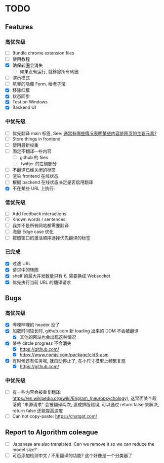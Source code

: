 # TODO

## Features

### 高优先级

- [ ] Bundle chrome extension files
- [ ] 使用教程
- [x] 确保转圈会消失
  - [ ] 如果没有运行, 就移除所有转圈
- [ ] 演示模式
- [ ] 坑爹的隐藏 Form, 给老子滚
- [x] 移除红框
- [x] 状态同步
- [x] Test on Windows
- [x] Backend UI

### 中优先级

- [ ] 优先翻译 main 标签, See: [通常有哪些情况表明某些内容是网页的主要元素?](https://chatgpt.com/share/68740231-3100-8004-973e-b850038a27b7)
- [ ] Store things in frontend
- [ ] 使用最新权重
- [ ] 固定不翻译一些内容
  - [ ] github 的 files
  - [ ] Twitter 的左侧部分
- [ ] 不翻译已经关闭的标签
- [ ] 渲染 frontend 在线状态
- [ ] 根据 backend 在线状态决定是否启用翻译
- [x] 不在某些 URL 上执行:

### 低优先级

- [ ] Add feedback interactions
- [ ] Known words / sentences
- [ ] 我并不是所有网站都需要翻译
- [ ] 海量 Edge case 优化
- [ ] 按照窗口的激活顺序选择优先翻译的标签

### 已完成

- [x] 过滤 URL
- [x] 请求中的转圈
- [x] shelf 的最大并发数量只有 6, 需要换成 Websocket
- [x] 优先执行当前 URL 的翻译请求

## Bugs

### 高优先级

- [x] 哔哩哔哩的 header 没了
- [x] 加载时间较长时, github.com 新 loading 出来的 DOM 不会被翻译
  - [x] 其他的网站也会出现这种情况
- [x] 某些 circle progress 不会消失
  - [x] https://github.com/
  - [x] https://www.npmjs.com/package/cld3-asm
- [x] 有时候还有任务呢, 就自动停止了, 在小尺寸模型上频繁复现
  - [x] https://github.com/

### 中优先级

- [ ] 有一些内容会被重复翻译: https://en.wikipedia.org/wiki/Engram_(neuropsychology), 这里面某个段落的 "来源请求" 会被翻译两次, 造成排版错误, 可以通过 return false 来解决, return false 还能提高速度
- [ ] Can not copy-paste: https://chatgpt.com/

## Report to Algorithm coleague

- [ ] Japanese are also translated. Can we remove it so we can reduce the model size?
- [ ] 可否添加检测中文 / 不用翻译的功能? 这个好像是一个分类器了
